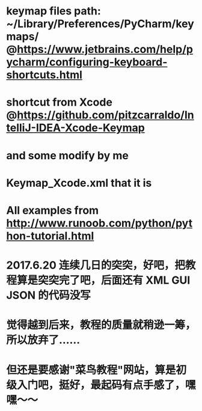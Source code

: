 # keymap files path: ~/Library/Preferences/PyCharm<xx>/keymaps/ @https://www.jetbrains.com/help/pycharm/configuring-keyboard-shortcuts.html
# shortcut from Xcode @https://github.com/pitzcarraldo/IntelliJ-IDEA-Xcode-Keymap
# and some modify by me
# Keymap_Xcode.xml that it is
# 
# All examples from http://www.runoob.com/python/python-tutorial.html

# 2017.6.20 连续几日的突突，好吧，把教程算是突突完了吧，后面还有 XML GUI JSON 的代码没写
# 觉得越到后来，教程的质量就稍逊一筹，所以放弃了……
# 但还是要感谢"菜鸟教程"网站，算是初级入门吧，挺好，最起码有点手感了，嘿嘿～～
